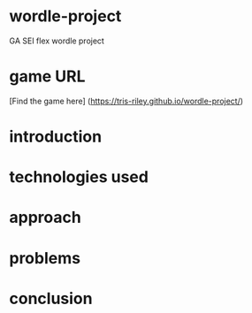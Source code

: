 # wordle-project
GA SEI flex wordle project 

# game URL
[Find the game here] (https://tris-riley.github.io/wordle-project/)

# introduction 

# technologies used

# approach 

# problems 

# conclusion 

